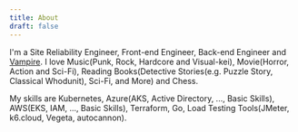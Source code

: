 ```yaml
---
title: About
draft: false
---
```


I'm a Site Reliability Engineer, Front-end Engineer, Back-end Engineer and [Vampire](https://draculatheme.com/).
I love Music(Punk, Rock, Hardcore and Visual-kei), Movie(Horror, Action and Sci-Fi), Reading Books(Detective Stories(e.g. Puzzle Story, Classical Whodunit), Sci-Fi, and More) and Chess.

My skills are Kubernetes, Azure(AKS, Active Directory, ..., Basic Skills), AWS(EKS, IAM, ..., Basic Skills), Terraform, Go, Load Testing Tools(JMeter, k6.cloud, Vegeta, autocannon).
